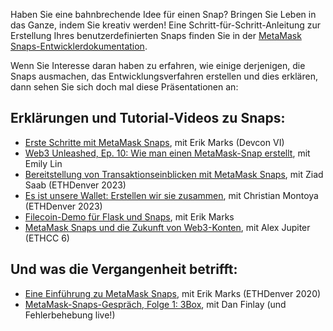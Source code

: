 Haben Sie eine bahnbrechende Idee für einen Snap? Bringen Sie Leben in das Ganze, indem Sie kreativ werden! Eine Schritt-für-Schritt-Anleitung zur Erstellung Ihres benutzerdefinierten Snaps finden Sie in der [MetaMask Snaps-Entwicklerdokumentation](https://docs.metamask.io/guide/snaps.html?utm_source=metamaskSupport&utm_medium=knowledge-base&utm_campaign=2023_Sep_snaps-launch_content_createyourown).


Wenn Sie Interesse daran haben zu erfahren, wie einige derjenigen, die Snaps ausmachen, das Entwicklungsverfahren erstellen und dies erklären, dann sehen Sie sich doch mal diese Präsentationen an:


Erklärungen und Tutorial-Videos zu Snaps:
-----------------------------------------


* [Erste Schritte mit MetaMask Snaps](https://www.youtube.com/watch?v=XXqTjgcnPqM), mit Erik Marks (Devcon VI)
* [Web3 Unleashed, Ep. 10: Wie man einen MetaMask-Snap erstellt](https://www.youtube.com/watch?v=Tvfma567BhU), mit Emily Lin
* [Bereitstellung von Transaktionseinblicken mit MetaMask Snaps](https://www.youtube.com/watch?v=dtov_vhfz4k), mit Ziad Saab (ETHDenver 2023)
* [Es ist unsere Wallet: Erstellen wir sie zusammen](https://www.youtube.com/watch?v=G6qunL2gnjE), mit Christian Montoya (ETHDenver 2023)
* [Filecoin-Demo für Flask und Snaps](https://www.youtube.com/watch?v=14uEYdgyEr8), mit Erik Marks
* [MetaMask Snaps und die Zukunft von Web3-Konten](https://www.youtube.com/watch?v=awTGajoXnZI), mit Alex Jupiter (ETHCC 6)


Und was die Vergangenheit betrifft:
-----------------------------------


* [Eine Einführung zu MetaMask Snaps](https://www.youtube.com/watch?v=k5R8HVyNFxQ), mit Erik Marks (ETHDenver 2020)
* [MetaMask-Snaps-Gespräch, Folge 1: 3Box](https://www.youtube.com/watch?v=_veXcPQ1u0U), mit Dan Finlay (und Fehlerbehebung live!)
